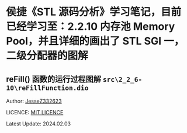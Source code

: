 # 侯捷《STL 源码分析》学习笔记，目前已经学习至：2.2.10 内存池 Memory Pool，并且详细的画出了 STL SGI 一，二级分配器的图解

## reFill() 函数的运行过程图解 `src\2_2_6-10\reFillFunction.dio`

Author: [JesseZ332623](https://github.com/JesseZ332623)

LICENCE: [MIT LICENCE](https://opensource.org/license/mit/)

Latest Update: 2024.02.03
